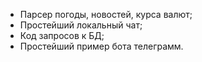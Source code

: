- Парсер погоды, новостей, курса валют;
- Простейший локальный чат;
- Код запросов к БД;
- Простейший пример бота телеграмм.
